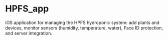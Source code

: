 # HPFS_app
iOS application for managing the HPFS hydroponic system: add plants and devices, monitor sensors (humidity, temperature, water), Face ID protection, and server integration.
